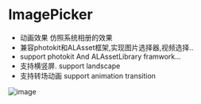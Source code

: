 # ImagePicker
+ 动画效果 仿照系统相册的效果
+ 兼容photokit和ALAsset框架,实现图片选择器,视频选择..
+ support photokit And ALAssetLibrary framwork...
+ 支持横竖屏. support landscape
+ 支持转场动画 support animation transition

![image](https://github.com/jianlong108/ImagePicker/blob/master/ezgif.com-video-to-gif.gif)
